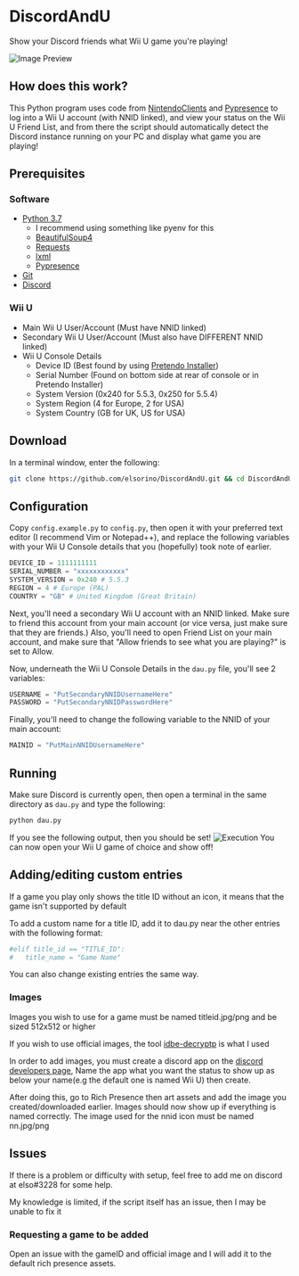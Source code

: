 # DiscordAndU
Show your Discord friends what Wii U game you're playing!

![Image Preview](https://i.imgur.com/Md2fuZb.png)

## How does this work?
This Python program uses code from [NintendoClients](https://github.com/Kinnay/NintendoClients) and [Pypresence](https://pypi.org/project/pypresence/) to log into a Wii U account (with NNID linked), and view your status on the Wii U Friend List, and from there the script should automatically detect the Discord instance running on your PC and display what game you are playing!

## Prerequisites
### Software
* [Python 3.7](https://www.python.org/downloads/)
	* I recommend using something like pyenv for this
	* [BeautifulSoup4](https://pypi.org/project/beautifulsoup4/)
	* [Requests](https://pypi.org/project/requests/)
	* [lxml](https://pypi.org/project/lxml/)
	* [Pypresence](https://pypi.org/project/pypresence/)
* [Git](https://git-scm.com/downloads)
* [Discord](https://www.discordapp.com/)
### Wii U
* Main Wii U User/Account (Must have NNID linked)
* Secondary Wii U User/Account (Must also have DIFFERENT NNID linked)
* Wii U Console Details
	* Device ID (Best found by using [Pretendo Installer](https://github.com/PretendoNetwork/network-installer))
	* Serial Number (Found on bottom side at rear of console or in Pretendo Installer)
	* System Version (0x240 for 5.5.3, 0x250 for 5.5.4)
	* System Region (4 for Europe, 2 for USA)
	* System Country (GB for UK, US for USA)

## Download
In a terminal window, enter the following:
```bash
git clone https://github.com/elsorino/DiscordAndU.git && cd DiscordAndU
```

## Configuration 

Copy `config.example.py` to `config.py`, then open it with your preferred text editor (I recommend Vim or Notepad++), and replace the following variables with your Wii U Console details that you (hopefully) took note of earlier.

```py
DEVICE_ID = 1111111111
SERIAL_NUMBER = "xxxxxxxxxxxx"
SYSTEM_VERSION = 0x240 # 5.5.3
REGION = 4 # Europe (PAL)
COUNTRY = "GB" # United Kingdom (Great Britain)
```

Next, you'll need a secondary Wii U account with an NNID linked. Make sure to friend this account from your main account (or vice versa, just make sure that they are friends.) Also, you'll need to open Friend List on your main account, and make sure that "Allow friends to see what you are playing?" is set to Allow.

Now, underneath the Wii U Console Details in the `dau.py` file, you'll see 2 variables:
```py
USERNAME = "PutSecondaryNNIDUsernameHere"
PASSWORD = "PutSecondaryNNIDPasswordHere"
```

Finally, you'll need to change the following variable to the NNID of your main account:
```py
MAINID = "PutMainNNIDUsernameHere"
```

## Running
Make sure Discord is currently open, then open a terminal in the same directory as `dau.py` and type the following:
```bash
python dau.py
```
If you see the following output, then you should be set!
![Execution](https://i.imgur.com/um9eiKv.png)
You can now open your Wii U game of choice and show off!

## Adding/editing custom entries

If a game you play only shows the title ID without an icon, it means that the game isn't supported by default

To add a custom name for a title ID, add it to dau.py near the other entries with the following format:

```         python
#elif title_id == "TITLE_ID":
#	title_name = "Game Name"
```

You can also change existing entries the same way.

### Images

Images you wish to use for a game must be named titleid.jpg/png and be sized 512x512 or higher

If you wish to use official images, the tool [idbe-decryptp](https://github.com/NexoDevelopment/idbe_decrypt) is what I used

In order to add images, you must create a discord app on the [discord developers page](https://discord.gg/developers), Name the app what you want the status to show up as below your name(e.g the default one is named Wii U) then create.

After doing this, go to Rich Presence then art assets and add the image you created/downloaded earlier. Images should now show up if everything is named correctly. The image used for the nnid icon must be named nn.jpg/png

## Issues
If there is a problem or difficulty with setup, feel free to add me on discord at elso#3228 for some help.

My knowledge is limited, if the script itself has an issue, then I may be unable to fix it

### Requesting a game to be added
Open an issue with the gameID and official image and I will add it to the default rich presence assets.

